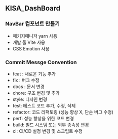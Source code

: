 ## KISA_DashBoard
### NavBar 컴포넌트 만들기

- 패키지매니저 yarn 사용
- 개발 툴 Vite 사용
- CSS Emotion 사용

### Commit Messge Convention

- feat : 새로운 기능 추가
- fix : 버그 수정
- docs : 문서 변경
- chore: 구조 변경 및 추가
- style: 디자인 변경
- test: 테스트 코드 추가, 수정, 삭제
- refactor: 코드 리팩토링 (성능 향상 X, 단순 버그 수정)
- perf: 성능 향상을 위한 코드 변경
- build: 빌드 시스템 또는 외부 종속성 변경
- ci: CI/CD 설정 변경 및 스크립트 수정
